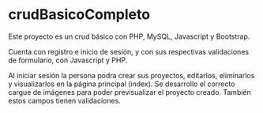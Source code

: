 # crudBasicoCompleto
Este proyecto es un crud básico con PHP, MySQL, Javascript y Bootstrap.

Cuenta con registro e inicio de sesión, y con sus respectivas validaciones de formulario, con Javascript y PHP.

Al iniciar sesión la persona podra crear sus proyectos, editarlos, eliminarlos y visualizarlos en la página principal (index).
Se desarrollo el correcto cargue de imágenes para poder previsualizar el proyecto creado. También estos campos tienen validaciones.